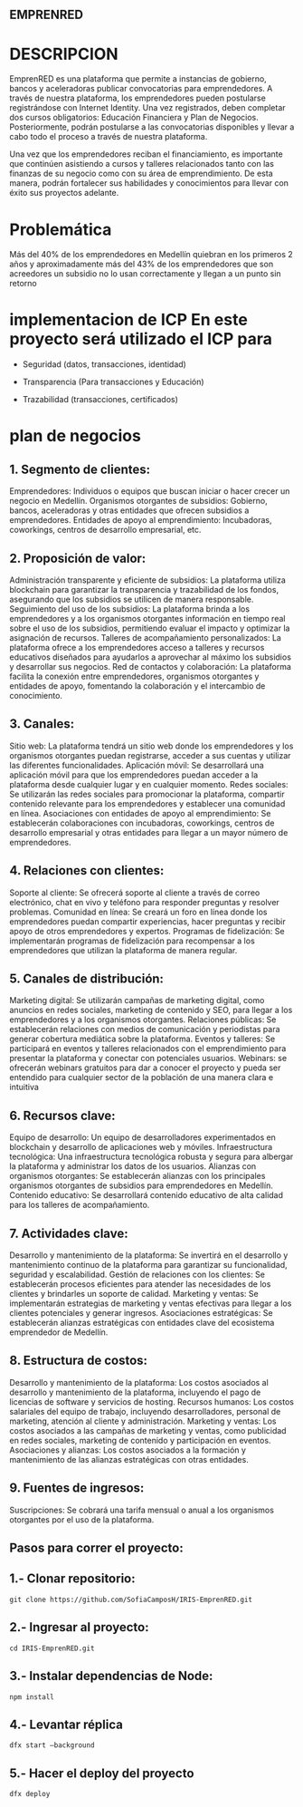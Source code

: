 ## EMPRENRED 

# DESCRIPCION 

EmprenRED es una plataforma que permite a instancias de gobierno, bancos y aceleradoras publicar convocatorias para emprendedores. A través de nuestra plataforma, los emprendedores pueden postularse registrándose con Internet Identity. Una vez registrados, deben completar dos cursos obligatorios: Educación Financiera y Plan de Negocios. Posteriormente, podrán postularse a las convocatorias disponibles y llevar a cabo todo el proceso a través de nuestra plataforma.

Una vez que los emprendedores reciban el financiamiento, es importante que continúen asistiendo a cursos y talleres relacionados tanto con las finanzas de su negocio como con su área de emprendimiento. De esta manera, podrán fortalecer sus habilidades y conocimientos para llevar con éxito sus proyectos adelante.

# Problemática

Más del 40% de los emprendedores en Medellín quiebran en los primeros 2 años y aproximadamente más del 43% de los emprendedores que son acreedores un subsidio no lo usan correctamente y llegan a un punto sin retorno

# implementacion de ICP En este proyecto será utilizado el ICP para

- Seguridad (datos, transacciones, identidad)

- Transparencia (Para transacciones y Educación)

- Trazabilidad (transacciones, certificados)


# plan de negocios 
## 1. Segmento de clientes:
Emprendedores: Individuos o equipos que buscan iniciar o hacer crecer un negocio en Medellín.
Organismos otorgantes de subsidios: Gobierno, bancos, aceleradoras y otras entidades que ofrecen subsidios a emprendedores.
Entidades de apoyo al emprendimiento: Incubadoras, coworkings, centros de desarrollo empresarial, etc.
## 2. Proposición de valor:
Administración transparente y eficiente de subsidios: La plataforma utiliza blockchain para garantizar la transparencia y trazabilidad de los fondos, asegurando que los subsidios se utilicen de manera responsable.
Seguimiento del uso de los subsidios: La plataforma brinda a los emprendedores y a los organismos otorgantes información en tiempo real sobre el uso de los subsidios, permitiendo evaluar el impacto y optimizar la asignación de recursos.
Talleres de acompañamiento personalizados: La plataforma ofrece a los emprendedores acceso a talleres y recursos educativos diseñados para ayudarlos a aprovechar al máximo los subsidios y desarrollar sus negocios.
Red de contactos y colaboración: La plataforma facilita la conexión entre emprendedores, organismos otorgantes y entidades de apoyo, fomentando la colaboración y el intercambio de conocimiento.
## 3. Canales:

Sitio web: La plataforma tendrá un sitio web donde los emprendedores y los organismos otorgantes puedan registrarse, acceder a sus cuentas y utilizar las diferentes funcionalidades.
Aplicación móvil: Se desarrollará una aplicación móvil para que los emprendedores puedan acceder a la plataforma desde cualquier lugar y en cualquier momento.
Redes sociales: Se utilizarán las redes sociales para promocionar la plataforma, compartir contenido relevante para los emprendedores y establecer una comunidad en línea.
Asociaciones con entidades de apoyo al emprendimiento: Se establecerán colaboraciones con incubadoras, coworkings, centros de desarrollo empresarial y otras entidades para llegar a un mayor número de emprendedores.
## 4. Relaciones con clientes:

Soporte al cliente: Se ofrecerá soporte al cliente a través de correo electrónico, chat en vivo y teléfono para responder preguntas y resolver problemas.
Comunidad en línea: Se creará un foro en línea donde los emprendedores puedan compartir experiencias, hacer preguntas y recibir apoyo de otros emprendedores y expertos.
Programas de fidelización: Se implementarán programas de fidelización para recompensar a los emprendedores que utilizan la plataforma de manera regular.
## 5. Canales de distribución:

Marketing digital: Se utilizarán campañas de marketing digital, como anuncios en redes sociales, marketing de contenido y SEO, para llegar a los emprendedores y a los organismos otorgantes.
Relaciones públicas: Se establecerán relaciones con medios de comunicación y periodistas para generar cobertura mediática sobre la plataforma.
Eventos y talleres: Se participará en eventos y talleres relacionados con el emprendimiento para presentar la plataforma y conectar con potenciales usuarios.
Webinars: se ofrecerán webinars gratuitos para  dar a conocer el proyecto y pueda ser entendido para cualquier sector de la población de una manera clara e intuitiva 
## 6. Recursos clave:

Equipo de desarrollo: Un equipo de desarrolladores experimentados en blockchain y desarrollo de aplicaciones web y móviles.
Infraestructura tecnológica: Una infraestructura tecnológica robusta y segura para albergar la plataforma y administrar los datos de los usuarios.
Alianzas con organismos otorgantes: Se establecerán alianzas con los principales organismos otorgantes de subsidios para emprendedores en Medellín.
Contenido educativo: Se desarrollará contenido educativo de alta calidad para los talleres de acompañamiento.
## 7. Actividades clave:

Desarrollo y mantenimiento de la plataforma: Se invertirá en el desarrollo y mantenimiento continuo de la plataforma para garantizar su funcionalidad, seguridad y escalabilidad.
Gestión de relaciones con los clientes: Se establecerán procesos eficientes para atender las necesidades de los clientes y brindarles un soporte de calidad.
Marketing y ventas: Se implementarán estrategias de marketing y ventas efectivas para llegar a los clientes potenciales y generar ingresos.
Asociaciones estratégicas: Se establecerán alianzas estratégicas con entidades clave del ecosistema emprendedor de Medellín.
## 8. Estructura de costos:

Desarrollo y mantenimiento de la plataforma: Los costos asociados al desarrollo y mantenimiento de la plataforma, incluyendo el pago de licencias de software y servicios de hosting.
Recursos humanos: Los costos salariales del equipo de trabajo, incluyendo desarrolladores, personal de marketing, atención al cliente y administración.
Marketing y ventas: Los costos asociados a las campañas de marketing y ventas, como publicidad en redes sociales, marketing de contenido y participación en eventos.
Asociaciones y alianzas: Los costos asociados a la formación y mantenimiento de las alianzas estratégicas con otras entidades.
## 9. Fuentes de ingresos:

Suscripciones: Se cobrará una tarifa mensual o anual a los organismos otorgantes por el uso de la plataforma.

## Pasos para correr el proyecto:

## 1.- Clonar repositorio:

``` git clone https://github.com/SofiaCamposH/IRIS-EmprenRED.git  ```

## 2.- Ingresar al proyecto:

``` cd IRIS-EmprenRED.git ```

## 3.- Instalar dependencias de Node:

``` npm install ```

## 4.- Levantar réplica

``` dfx start –background ```

## 5.- Hacer el deploy del proyecto

``` dfx deploy ```


